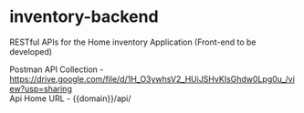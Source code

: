 # inventory-backend
RESTful APIs for the Home inventory Application (Front-end to be developed)

Postman API Collection - https://drive.google.com/file/d/1H_O3ywhsV2_HUiJSHvKIsGhdw0Lpg0u_/view?usp=sharing<br/>
Api Home URL - {{domain}}/api/

